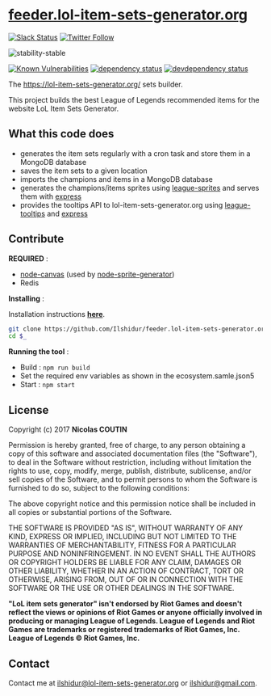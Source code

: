 # [feeder.lol-item-sets-generator.org](https://feeder.lol-item-sets-generator.org)

[![Slack Status](https://slack.lol-item-sets-generator.org/badge.svg)](https://slack.lol-item-sets-generator.org/)
[![Twitter Follow](https://img.shields.io/twitter/follow/LoL_item_sets.svg?style=social&label=Follow)](https://twitter.com/Unreal_IRCd)

![stability-stable](https://img.shields.io/badge/stability-stable-green.svg)

[![Known Vulnerabilities][vulnerabilities-badge]][vulnerabilities-url]
[![dependency status][dependency-badge]][dependency-url]
[![devdependency status][devdependency-badge]][devdependency-url]

The https://lol-item-sets-generator.org/ sets builder.

This project builds the best League of Legends recommended items for the website LoL Item Sets Generator.

## What this code does

* generates the item sets regularly with a cron task and store them in a MongoDB database
* saves the item sets to a given location
* imports the champions and items in a MongoDB database
* generates the champions/items sprites using [league-sprites](https://www.npmjs.com/package/league-sprites) and serves them with [express](https://github.com/expressjs/express)
* provides the tooltips API to lol-item-sets-generator.org using [league-tooltips](https://www.npmjs.com/package/league-tooltips) and [express](https://github.com/expressjs/express)

## Contribute

**REQUIRED** :
* [node-canvas](https://github.com/Automattic/node-canvas) (used by [node-sprite-generator](https://github.com/selaux/node-sprite-generator))
* Redis

**Installing** :

Installation instructions [**here**](https://github.com/Automattic/node-canvas/wiki/_pages).

```bash
git clone https://github.com/Ilshidur/feeder.lol-item-sets-generator.org feeder.lol-item-sets-generator.org
cd $_
```

**Running the tool** :

* Build : `npm run build`
* Set the required env variables as shown in the ecosystem.samle.json5
* Start : `npm start`

## License

Copyright (c) 2017 **Nicolas COUTIN**

Permission is hereby granted, free of charge, to any person obtaining a copy
of this software and associated documentation files (the "Software"), to deal
in the Software without restriction, including without limitation the rights
to use, copy, modify, merge, publish, distribute, sublicense, and/or sell
copies of the Software, and to permit persons to whom the Software is
furnished to do so, subject to the following conditions:

The above copyright notice and this permission notice shall be included in all
copies or substantial portions of the Software.

THE SOFTWARE IS PROVIDED "AS IS", WITHOUT WARRANTY OF ANY KIND, EXPRESS OR
IMPLIED, INCLUDING BUT NOT LIMITED TO THE WARRANTIES OF MERCHANTABILITY,
FITNESS FOR A PARTICULAR PURPOSE AND NONINFRINGEMENT. IN NO EVENT SHALL THE
AUTHORS OR COPYRIGHT HOLDERS BE LIABLE FOR ANY CLAIM, DAMAGES OR OTHER
LIABILITY, WHETHER IN AN ACTION OF CONTRACT, TORT OR OTHERWISE, ARISING FROM,
OUT OF OR IN CONNECTION WITH THE SOFTWARE OR THE USE OR OTHER DEALINGS IN THE
SOFTWARE.

**"LoL item sets generator" isn't endorsed by Riot Games and doesn't reflect the views or opinions of Riot Games or anyone officially involved in producing or managing League of Legends.
League of Legends and Riot Games are trademarks or registered trademarks of Riot Games, Inc. League of Legends © Riot Games, Inc.**

## Contact

Contact me at [ilshidur@lol-item-sets-generator.org](mailto:ilshidur@lol-item-sets-generator.org) or [ilshidur@gmail.com](mailto:ilshidur@gmail.com).

[vulnerabilities-badge]: https://snyk.io/test/github/league-of-legends-devs/feeder.lol-item-sets-generator.org/badge.svg
[vulnerabilities-url]: https://snyk.io/test/github/league-of-legends-devs/feeder.lol-item-sets-generator.org
[dependency-badge]: https://david-dm.org/league-of-legends-devs/feeder.lol-item-sets-generator.org.svg
[dependency-url]: https://david-dm.org/league-of-legends-devs/feeder.lol-item-sets-generator.org
[devdependency-badge]: https://david-dm.org/league-of-legends-devs/feeder.lol-item-sets-generator.org/dev-status.svg
[devdependency-url]: https://david-dm.org/league-of-legends-devs/feeder.lol-item-sets-generator.org#info=devDependencies
